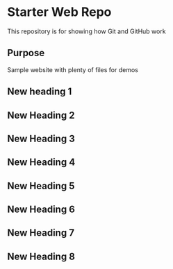 # Starter Web Repo

This repository is for showing how Git and GitHub work

## Purpose

Sample website with plenty of files for demos

## New heading 1

## New Heading 2

## New Heading 3

## New Heading 4

## New Heading 5

## New Heading 6

## New Heading 7

## New Heading 8